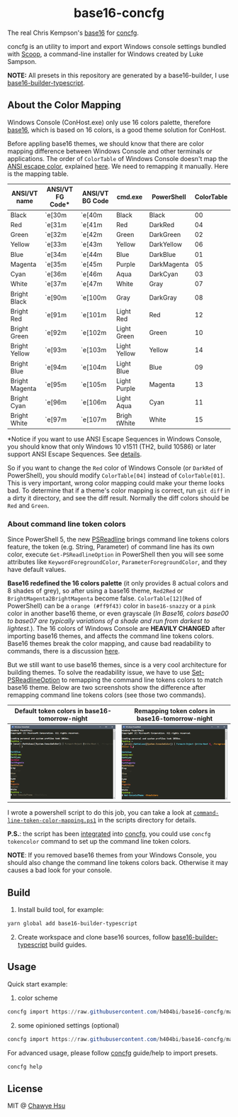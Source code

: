 <div align="center">
    <h1 align="center">base16-concfg</h1>
</div>

The real Chris Kempson's [base16](https://github.com/chriskempson/base16)
for [concfg](https://github.com/lukesampson/concfg).

concfg is an utility to import and export Windows console settings bundled with
[Scoop](https://github.com/lukesampson/scoop), a command-line installer
for Windows created by Luke Sampson.

**NOTE:** All presets in this repository are generated by a base16-builder,
I use [base16-builder-typescript].

About the Color Mapping
-----------------------

Windows Console (ConHost.exe) only use 16 colors palette,
therefore [base16](http://chriskempson.com/projects/base16/),
which is based on 16 colors, is a good theme solution for ConHost.

Before appling base16 themes, we should know that there are color mapping
difference between Windows Console and other terminals or applications.
The order of `ColorTable` of Windows Console doesn't map the [ANSI escape color], explained [here].
We need to remapping it manually. Here is the mapping table.

| ANSI/VT name   | ANSI/VT FG Code* | ANSI/VT BG Code | cmd.exe      | PowerShell  | ColorTable |
|----------------|------------------|-----------------|--------------|-------------|------------|
| Black          | \`e[30m          | \`e[40m         | Black        | Black       | 00         |
| Red            | \`e[31m          | \`e[41m         | Red          | DarkRed     | 04         |
| Green          | \`e[32m          | \`e[42m         | Green        | DarkGreen   | 02         |
| Yellow         | \`e[33m          | \`e[43m         | Yellow       | DarkYellow  | 06         |
| Blue           | \`e[34m          | \`e[44m         | Blue         | DarkBlue    | 01         |
| Magenta        | \`e[35m          | \`e[45m         | Purple       | DarkMagenta | 05         |
| Cyan           | \`e[36m          | \`e[46m         | Aqua         | DarkCyan    | 03         |
| White          | \`e[37m          | \`e[47m         | White        | Gray        | 07         |
| Bright Black   | \`e[90m          | \`e[100m        | Gray         | DarkGray    | 08         |
| Bright Red     | \`e[91m          | \`e[101m        | Light Red    | Red         | 12         |
| Bright Green   | \`e[92m          | \`e[102m        | Light Green  | Green       | 10         |
| Bright Yellow  | \`e[93m          | \`e[103m        | Light Yellow | Yellow      | 14         |
| Bright Blue    | \`e[94m          | \`e[104m        | Light Blue   | Blue        | 09         |
| Bright Magenta | \`e[95m          | \`e[105m        | Light Purple | Magenta     | 13         |
| Bright Cyan    | \`e[96m          | \`e[106m        | Light Aqua   | Cyan        | 11         |
| Bright White   | \`e[97m          | \`e[107m        | Brigh tWhite | White       | 15         |

*Notice if you want to use ANSI Escape Sequences in Windows Console, you should know that
only Windows 10 v1511 (TH2, build 10586) or later support ANSI Escape Sequences.
See [details](https://stackoverflow.com/questions/16755142/how-to-make-win32-console-recognize-ansi-vt100-escape-sequences).

So if you want to change the `Red` color of Windows Console (or `DarkRed` of PowerShell),
you should modify `ColorTable[04]` instead of `ColorTable[01]`. This is very important,
wrong color mapping could make your theme looks bad. To determine that if a theme's
color mapping is correct, run `git diff` in a dirty it directory, and see
the diff result. Normally the diff colors should be `Red` and `Green`.

### About command line token colors

Since PowerShell 5, the new [PSReadline] brings command line tokens colors feature,
the token (e.g. String, Parameter) of command line has its own color, execute
`Get-PSReadlineOption` in PowerShell then you will see some attributes like
`KeywordForegroundColor`, `ParameterForegroundColor`, and they have default values.

**Base16 redefined the 16 colors palette** (it only provides 8 actual colors and 8 shades of grey),
so after using a base16 theme, `Red2Red` or `BrightMagenta2BrightMagenta` become false. `ColorTable[12]`(`Red` of PowerShell)
can be a `orange (#ff9f43)` color in `base16-snazzy` or a `pink` color in another base16 theme,
or even grayscale (*In Base16, colors base00 to base07 are typically variations of a shade and run from darkest to lightest.*). The 16 colors of Windows Console are **HEAVILY CHANGED** after importing base16 themes,
and affects the command line tokens colors. Base16 themes break the color mapping,
and cause bad readability to commands, there is a discussion [here](https://github.com/lukesampson/concfg/issues/10).

But we still want to use base16 themes, since is a very cool architecture for building themes.
To solve the readability issue, we have to use [Set-PSReadlineOption]
to remapping the command line tokens colors to match base16 theme. Below are two screenshots
show the difference after remapping command line tokens colors (see those two commands).

| Default token colors in base16-tomorrow-night | Remapping token colors in base16-tomorrow-night  |
|----------------------|-----------------------|
| ![without-token-color-mapping.png](docs/without-token-color-mapping.png) | ![with-token-color-mapping.png](docs/with-token-color-mapping.png) |

I wrote a powershell script to do this job, you can take a look at [`command-line-token-color-mapping.ps1`](scripts/command-line-token-color-mapping.ps1) in the scripts directory for details.

**P.S.**: the script has been [integrated](https://github.com/lukesampson/concfg/pull/46) into [concfg](https://github.com/lukesampson/concfg), you could use `concfg tokencolor` command to set up the command line token colors.

**NOTE**: If you removed base16 themes from your Windows Console, you should also change the command line tokens colors back. Otherwise it may causes a bad look for your console.

Build
-----

1. Install build tool, for example:

``` powershell
yarn global add base16-builder-typescript
```

2. Create workspace and clone base16 sources, follow [base16-builder-typescript] build guides.

Usage
-----

Quick start example:

1. color scheme
``` powershell
concfg import https://raw.githubusercontent.com/h404bi/base16-concfg/master/presets/base16-solarized-dark.json
```

2. some opinioned settings (optional)
``` powershell
concfg import https://raw.githubusercontent.com/h404bi/base16-concfg/master/presets/basic.json
```

For advanced usage, please follow [concfg](https://github.com/lukesampson/concfg) guide/help to import presets.

``` powershell
concfg help
```

License
-------

MIT @ [Chawye Hsu](https://www.h404bi.com)

[Set-PSReadlineOption]: https://docs.microsoft.com/en-us/powershell/module/psreadline/Set-PSReadlineOption
[PSReadline]: https://docs.microsoft.com/en-us/powershell/module/psreadline/
[base16-builder-typescript]: https://github.com/golf1052/base16-builder-typescript
[ANSI escape color]: https://en.wikipedia.org/wiki/ANSI_escape_code#Colors
[here]: https://github.com/dotnet/corefx/blob/5e36ca02d2594f715da829aafaf7af2b554dfcdf/src/System.Console/src/System/ConsolePal.Unix.cs#L577-L603
[base16 styling guidelines]: https://github.com/chriskempson/base16/blob/master/styling.md
